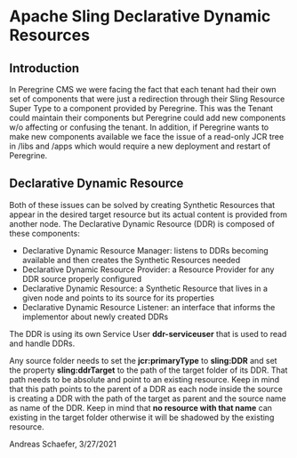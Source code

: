 # Apache Sling Declarative Dynamic Resources

## Introduction

In Peregrine CMS we were facing the fact that each tenant had their own set of components that were
just a redirection through their Sling Resource Super Type to a component provided by Peregrine. This
was the Tenant could maintain their components but Peregrine could add new components w/o affecting
or confusing the tenant.
In addition, if Peregrine wants to make new components available we face the issue of a read-only
JCR tree in /libs and /apps which would require a new deployment and restart of Peregrine.

## Declarative Dynamic Resource

Both of these issues can be solved by creating Synthetic Resources that appear in the desired target
resource but its actual content is provided from another node.
The Declarative Dynamic Resource (DDR) is composed of these components:

* Declarative Dynamic Resource Manager: listens to DDRs becoming available and then creates the Synthetic Resources needed
* Declarative Dynamic Resource Provider: a Resource Provider for any DDR source properly configured
* Declarative Dynamic Resource: a Synthetic Resource that lives in a given node and points to its source for its properties
* Declarative Dynamic Resource Listener: an interface that informs the implementor about newly created DDRs

The DDR is using its own Service User **ddr-serviceuser** that is used to read and handle DDRs.

Any source folder needs to set the **jcr:primaryType** to **sling:DDR** and set the property
**sling:ddrTarget** to the path of the target folder of its DDR. That path needs to be absolute and
point to an existing resource. Keep in mind that this path points to the parent of a DDR as each node
inside the source is creating a DDR with the path of the target as parent and the source name as
name of the DDR. Keep in mind that **no resource with that name** can existing in the target folder
otherwise it will be shadowed by the existing resource.

Andreas Schaefer, 3/27/2021